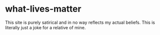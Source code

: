# what-lives-matter

This site is purely satirical and in no way reflects my actual beliefs. This is literally just a joke for a relative of mine.
